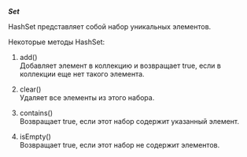 ***Set***

HashSet представляет собой набор уникальных элементов. 

Некоторые методы HashSet:  
1. add()  
Добавляет элемент в коллекцию и возвращает true,  если в коллекции еще нет такого элемента.  

2. clear()  
Удаляет все элементы из этого набора.  

3. contains()  
Возвращает true, если этот набор содержит указанный элемент.  

4. isEmpty()  
Возвращает true, если этот набор не содержит элементов.  


